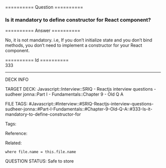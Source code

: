 ========== Question ==========  

### Is it mandatory to define constructor for React component?  

========== Answer ==========  

No, it is not mandatory. i.e, If you don’t initialize state and you don’t bind
methods, you don’t need to implement a constructor for your React component.

========== Id ==========  
333

---

DECK INFO

TARGET DECK: Javascript::Interview::SRIQ - Reactjs interview questions - sudheer jonna::Part I - Fundamentals::Chapter 9 - Old Q A

FILE TAGS: #Javascript::#Interview::#SRIQ-Reactjs-interview-questions-sudheer-jonna::#Part-I-Fundamentals::#Chapter-9-Old-Q-A::#333-Is-it-mandatory-to-define-constructor-for

Tags:

Reference:

Related:

```dataview
where file.name = this.file.name
```
QUESTION STATUS: Safe to store
